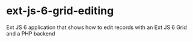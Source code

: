 # ext-js-6-grid-editing
Ext JS 6 application that shows how to edit records with an Ext JS 6 Grid and a PHP backend
 

